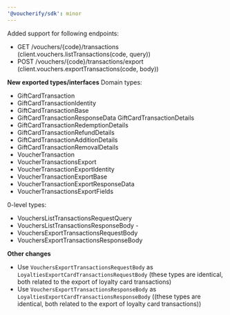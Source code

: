 ```yaml
---
'@voucherify/sdk': minor
---
```


Added support for following endpoints:
- GET /vouchers/{code}/transactions (client.vouchers.listTransactions(code, query))
- POST /vouchers/{code}/transactions/export (client.vouchers.exportTransactions(code, body))

**New exported types/interfaces**
Domain types:
- GiftCardTransaction
- GiftCardTransactionIdentity
- GiftCardTransactionBase
- GiftCardTransactionResponseData
  GiftCardTransactionDetails
- GiftCardTransactionRedemptionDetails
- GiftCardTransactionRefundDetails
- GiftCardTransactionAdditionDetails
- GiftCardTransactionRemovalDetails
- VoucherTransaction
- VoucherTransactionsExport
- VoucherTransactionExportIdentity
- VoucherTransactionExportBase
- VoucherTransactionExportResponseData
- VoucherTransactionsExportFields

0-level types:
- VouchersListTransactionsRequestQuery
- VouchersListTransactionsResponseBody -
- VouchersExportTransactionsRequestBody
- VouchersExportTransactionsResponseBody

**Other changes**
- Use `VouchersExportTransactionsRequestBody` as `LoyaltiesExportCardTransactionsRequestBody` (these types are identical, both related to the export of loyalty card transactions)
- Use `VouchersExportTransactionsResponseBody` as `LoyaltiesExportCardTransactionsResponseBody` ((these types are identical, both related to the export of loyalty card transactions))

